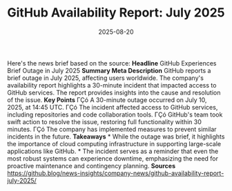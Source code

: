﻿---
title: 'GitHub Availability Report: July 2025'
date: '2025-08-20'
category: Markets
summary: ''
slug: github availability report july 2025
source_urls:
- https://github.blog/news-insights/company-news/github-availability-report-july-2025/
seo:
  title: 'GitHub Availability Report: July 2025 | Hash n Hedge'
  description: ''
  keywords:
  - news
  - markets
  - brief
---

Here's the news brief based on the source:  **Headline** GitHub Experiences Brief Outage in July 2025  **Summary Meta Description** GitHub reports a brief outage in July 2025, affecting users worldwide. The company's availability report highlights a 30-minute incident that impacted access to GitHub services. The report provides insights into the cause and resolution of the issue.  **Key Points**  ΓÇó A 30-minute outage occurred on July 10, 2025, at 14:45 UTC. ΓÇó The incident affected access to GitHub services, including repositories and code collaboration tools. ΓÇó GitHub's team took swift action to resolve the issue, restoring full functionality within 30 minutes. ΓÇó The company has implemented measures to prevent similar incidents in the future.  **Takeaways**  * While the outage was brief, it highlights the importance of cloud computing infrastructure in supporting large-scale applications like GitHub. * The incident serves as a reminder that even the most robust systems can experience downtime, emphasizing the need for proactive maintenance and contingency planning.  **Sources** https://github.blog/news-insights/company-news/github-availability-report-july-2025/ 
